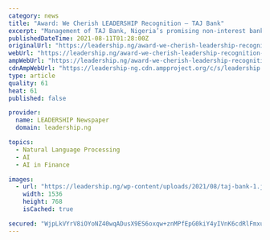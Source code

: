 ```yaml
---
category: news
title: "Award: We Cherish LEADERSHIP Recognition – TAJ Bank"
excerpt: "Management of TAJ Bank, Nigeria’s promising non-interest bank, yesterday, said it was impressed with the LEADERSHIP award, insisting that the honour would"
publishedDateTime: 2021-08-11T01:28:00Z
originalUrl: "https://leadership.ng/award-we-cherish-leadership-recognition-taj-bank/"
webUrl: "https://leadership.ng/award-we-cherish-leadership-recognition-taj-bank/"
ampWebUrl: "https://leadership.ng/award-we-cherish-leadership-recognition-taj-bank/amp/"
cdnAmpWebUrl: "https://leadership-ng.cdn.ampproject.org/c/s/leadership.ng/award-we-cherish-leadership-recognition-taj-bank/amp/"
type: article
quality: 61
heat: 61
published: false

provider:
  name: LEADERSHIP Newspaper
  domain: leadership.ng

topics:
  - Natural Language Processing
  - AI
  - AI in Finance

images:
  - url: "https://leadership.ng/wp-content/uploads/2021/08/taj-bank-1.jpg"
    width: 1536
    height: 768
    isCached: true

secured: "WjpLkVYrV8iOYoNZ40wqADusX9ES6oxqw+znMPfEpG0kiY4yIVnK6cdRlFmxuJEWICK6exolZ7l9k0dR2RVOkESKU7khkcxKn39tVu7P0O7uE1pDMovy5ZPMbbg9Ho7pu5BPdeNkWW39oV+KkIw8C0mbCIScDs1LtmurjurKc5E0b8MR2GHtBeT76/QDzDWQeJGgn0JrKDrbNi3vXFvvgu8JlPC+sjE5QDOhV+nWpFz/cDH9tRTJCPmFCatR4XuAGWsWNyGWtAMZTb+mxcYyTbcwgD1BRRcp0h79PgPrXaG6Rk5AgqUxSzUKWts6ZrHNnxQhEBANLhDKoXgb/0Dfh1VSo+Z5nSk1TfGu4SECSKs=;0QJNLqSQkF8cXCMYnZcfsA=="
---
```


